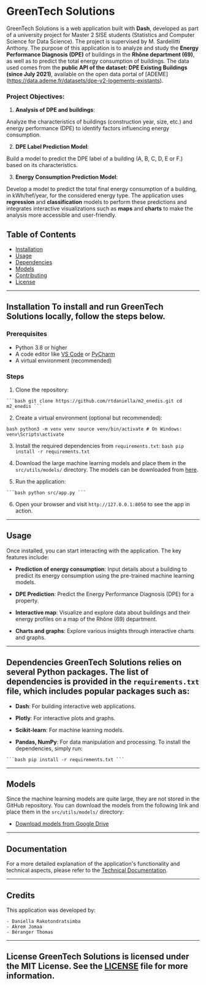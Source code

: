  # GreenTech Solutions
 
  GreenTech Solutions is a web application built with **Dash**, developed as part of a university project for Master 2 SISE students (Statistics and Computer Science for Data Science). The project is supervised by M. Sardellitti Anthony. The purpose of this application is to analyze and study the **Energy Performance Diagnosis (DPE)** of buildings in the **Rhône department (69)**, as well as to predict the total energy consumption of buildings. The data used comes from the **public API of the dataset: DPE Existing Buildings (since July 2021)**, available on the open data portal of [ADEME] (https://data.ademe.fr/datasets/dpe-v2-logements-existants).

  
 ### Project Objectives:

 1. **Analysis of DPE and buildings**:
 
  Analyze the characteristics of buildings (construction year, size, etc.) and energy performance (DPE) to identify factors influencing energy consumption. 
  
 2. **DPE Label Prediction Model**:
 
  Build a model to predict the DPE label of a building (A, B, C, D, E or F.) based on its characteristics. 
 
 3. **Energy Consumption Prediction Model**:
 
  Develop a model to predict the total final energy consumption of a building, in kWh/hef/year, for the considered energy type. The application uses **regression** and **classification** models to perform these predictions and integrates interactive visualizations such as **maps** and **charts** to make the analysis more accessible and user-friendly. 

  
  ## Table of Contents 

  - [Installation](#installation)
  - [Usage](#usage)
  - [Dependencies](#dependencies) 
  - [Models](#models) 
  - [Contributing](#contributing) 
  - [License](#license)

   --- 

   ## Installation To install and run GreenTech Solutions locally, follow the steps below.
   
   ### Prerequisites 
   - Python 3.8 or higher 
   - A code editor like [VS Code](https://code.visualstudio.com/) or [PyCharm](https://www.jetbrains.com/pycharm/) 
   - A virtual environment (recommended) 
   
   ### Steps 
   
   1. Clone the repository:
   
    ```bash git clone https://github.com/rtdaniella/m2_enedis.git cd m2_enedis ``` 
    
   2. Create a virtual environment (optional but recommended): 
   
   ```bash python3 -m venv venv source venv/bin/activate # On Windows: venv\Scripts\activate ``` 
   
   3. Install the required dependencies from `requirements.txt`: ```bash pip install -r requirements.txt ``` 
   
   4. Download the large machine learning models and place them in the `src/utils/models/` directory. The models can be downloaded from [here](https://drive.google.com/file/d/1cgaPpuRRpqFje5xGC4d-Vp9CIpt_v8fj/view?usp=sharing). 
   
   5. Run the application:
   
    ```bash python src/app.py ``` 
    
   6. Open your browser and visit `http://127.0.0.1:8050` to see the app in action. 
   
   --- 
   
   ## Usage 
   
   Once installed, you can start interacting with the application. The key features include: 
   
   - **Prediction of energy consumption**: Input details about a building to predict its energy consumption using the pre-trained machine learning models. 
   
   - **DPE Prediction**: Predict the Energy Performance Diagnosis (DPE) for a property. 
   
   - **Interactive map**: Visualize and explore data about buildings and their energy profiles on a map of the Rhône (69) department. 
   
   - **Charts and graphs**: Explore various insights through interactive charts and graphs. 
   
   --- 
   
   ## Dependencies GreenTech Solutions relies on several Python packages. The list of dependencies is provided in the `requirements.txt` file, which includes popular packages such as: 
   
   - **Dash**: For building interactive web applications. 
      
   - **Plotly**: For interactive plots and graphs. 
   
   - **Scikit-learn**: For machine learning models. 
   
   - **Pandas, NumPy**: For data manipulation and processing. To install the dependencies, simply run:
   
    ```bash pip install -r requirements.txt ``` 
   
   --- 
   
   ## Models 
   
   Since the machine learning models are quite large, they are not stored in the GitHub repository. You can download the models from the following link and place them in the `src/utils/models/` directory:
    
   - [Download models from Google Drive](https://drive.google.com/file/d/1cgaPpuRRpqFje5xGC4d-Vp9CIpt_v8fj/view?usp=sharing) 
   
  
   ---
   
   ## Documentation

   For a more detailed explanation of the application's functionality and technical aspects, please refer to the [Technical Documentation](https://drive.google.com/drive/folders/1DT6DHTjo8yRGUAuXK9Bm5FodsxceZ3RU?usp=sharing).
   
   ---
   
   ## Credits

   This application was developed by:

    - Daniella Rakotondratsimba
    - Akrem Jomaa
    - Béranger Thomas
      
   
   ---

   ## License GreenTech Solutions is licensed under the MIT License. See the [LICENSE](LICENSE) file for more information.